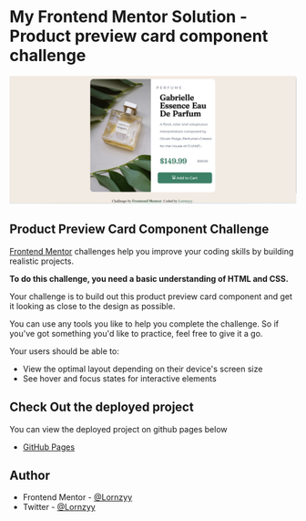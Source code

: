 # My Frontend Mentor Solution - Product preview card component challenge

![Design preview for the Product preview card component coding challenge](./images/product-preview.png)

## Product Preview Card Component Challenge

[Frontend Mentor](https://www.frontendmentor.io) challenges help you improve your coding skills by building realistic projects.

**To do this challenge, you need a basic understanding of HTML and CSS.**

Your challenge is to build out this product preview card component and get it looking as close to the design as possible.

You can use any tools you like to help you complete the challenge. So if you've got something you'd like to practice, feel free to give it a go.

Your users should be able to:

- View the optimal layout depending on their device's screen size
- See hover and focus states for interactive elements

## Check Out the deployed project

You can view the deployed project on github pages below
- [GitHub Pages](https://lornzyy.github.io/product-preview/)

## Author

- Frontend Mentor - [@Lornzyy](https://www.frontendmentor.io/profile/Lornzyy)
- Twitter - [@Lornzyy](https://www.twitter.com/Lornzyy)

